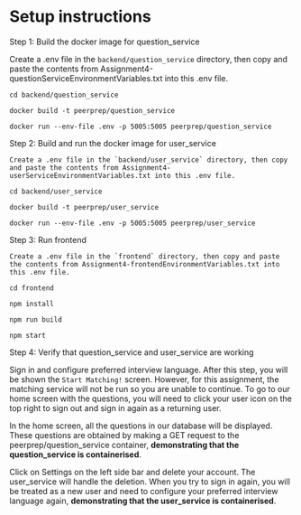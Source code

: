 # Setup instructions

Step 1: Build the docker image for question_service

Create a .env file in the `backend/question_service` directory, then copy and paste the contents from Assignment4-questionServiceEnvironmentVariables.txt into this .env file.

```
cd backend/question_service

docker build -t peerprep/question_service

docker run --env-file .env -p 5005:5005 peerprep/question_service

```

Step 2: Build and run the docker image for user_service

```
Create a .env file in the `backend/user_service` directory, then copy and paste the contents from Assignment4-userServiceEnvironmentVariables.txt into this .env file.

cd backend/user_service

docker build -t peerprep/user_service

docker run --env-file .env -p 5005:5005 peerprep/user_service
```

Step 3: Run frontend

```
Create a .env file in the `frontend` directory, then copy and paste the contents from Assignment4-frontendEnvironmentVariables.txt into this .env file.

cd frontend

npm install

npm run build

npm start

```

Step 4: Verify that question_service and user_service are working

Sign in and configure preferred interview language. After this step, you will be shown the `Start Matching!` screen. However, for this assignment, the matching service will not be run so you are unable to continue. To go to our home screen with the questions, you will need to click your user icon on the top right to sign out and sign in again as a returning user.

In the home screen, all the questions in our database will be displayed. These questions are obtained by making a GET request to the peerprep/question_service container, **demonstrating that the question_service is containerised**.

Click on Settings on the left side bar and delete your account. The user_service will handle the deletion. When you try to sign in again, you will be treated as a new user and need to configure your preferred interview language again, **demonstrating that the user_service is containerised**.

